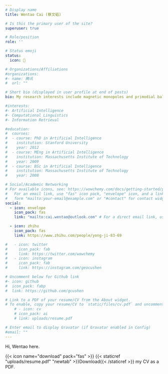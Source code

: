 ```yaml
---
# Display name
title: Wentao Cai (蔡文韬)

# Is this the primary user of the site?
superuser: true

# Role/position
role: ''

# Status emoji
status:
  icon: 🦁

# Organizations/Affiliations
#organizations:
#- name: 腾讯
#  url: ""

# Short bio (displayed in user profile at end of posts)
bio: My research interests include magnetic monopoles and primodial balck hole in early universe.

#interests:
#- Artificial Intelligence
#- Computational Linguistics
#- Information Retrieval

#education:
#  courses:
#  - course: PhD in Artificial Intelligence
#    institution: Stanford University
#    year: 2012
#  - course: MEng in Artificial Intelligence
#    institution: Massachusetts Institute of Technology
#    year: 2009
#  - course: BSc in Artificial Intelligence
#    institution: Massachusetts Institute of Technology
#    year: 2008

# Social/Academic Networking
# For available icons, see: https://wowchemy.com/docs/getting-started/page-builder/#icons
#   For an email link, use "fas" icon pack, "envelope" icon, and a link in the
#   form "mailto:your-email@example.com" or "#contact" for contact widget.
social:
  - icon: envelope
    icon_pack: fas
    link: "mailto:cai.wentao@outlook.com" # For a direct email link, use "mailto:test@example.org".

  - icon: zhihu
    icon_pack: fas
    link: https://www.zhihu.com/people/yong-ji-83-69

#   - icon: twitter
#     icon_pack: fab
#     link: https://twitter.com/wowchemy
#   - icon: instagram
#     icon_pack: fab
#     link: https://instagram.com/geocushen

# Uncomment below for Github link
#- icon: github
#  icon_pack: fabp
#  link: https://github.com/gcushen

# Link to a PDF of your resume/CV from the About widget.
# To enable, copy your resume/CV to `static/files/cv.pdf` and uncomment the lines below.
    # - icon: cv
    # icon_pack: ai
    # link: uploads/resume.pdf

# Enter email to display Gravatar (if Gravatar enabled in Config)
#email: ""
---
```


Hi, Wentao here.

{{< icon name="download" pack="fas" >}} {{< staticref "uploads/resume.pdf" "newtab" >}}Download{{< /staticref >}} my CV as a PDF.
